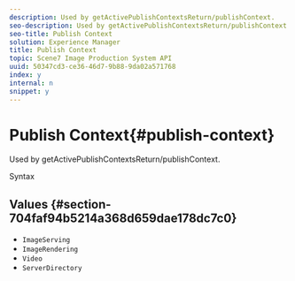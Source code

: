 ```yaml
---
description: Used by getActivePublishContextsReturn/publishContext.
seo-description: Used by getActivePublishContextsReturn/publishContext.
seo-title: Publish Context
solution: Experience Manager
title: Publish Context
topic: Scene7 Image Production System API
uuid: 50347cd3-ce36-46d7-9b88-9da02a571768
index: y
internal: n
snippet: y
---
```


# Publish Context{#publish-context}

Used by getActivePublishContextsReturn/publishContext.

 Syntax 

## Values {#section-704faf94b5214a368d659dae178dc7c0}

* `ImageServing` 
* `ImageRendering` 
* `Video` 
* `ServerDirectory`

